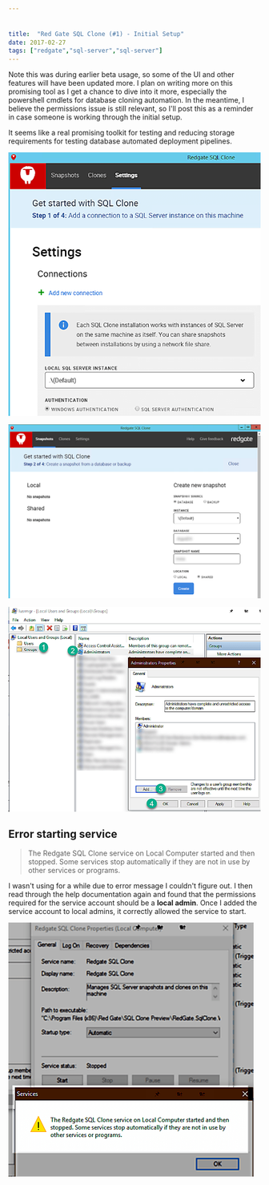 ```yaml
---


title:  "Red Gate SQL Clone (#1) - Initial Setup"
date: 2017-02-27
tags: ["redgate","sql-server","sql-server"]
---
```


Note this was during earlier beta usage, so some of the UI and other features will have been updated more. I plan on writing more on this promising tool as  I get a chance to dive into it more, especially the powershell cmdlets for database cloning automation. In the meantime, I believe the permissions issue is still relevant, so I'll post this as a reminder in case someone is working through the initial setup.

It seems like a real promising toolkit for testing and reducing storage requirements for testing database automated deployment pipelines.

![Clone Setup Getting Started](/assets/img/2016-08-15_10-19-34.png)

![Clone Setup Creating Clone](/assets/img/2016-08-15_10-11-17.png)

![Add to local admin on machine](/assets/img/2016-08-15_10-19-04.png)

## Error starting service

>The Redgate SQL Clone service on Local Computer started and then stopped. Some services stop automatically if they are not in use by other services or programs.

I wasn't using for a while due to error message I couldn't figure out. I then read through the help documentation again and found that the permissions required for the service account should be a **local admin**. Once I added the service account to local admins, it correctly allowed the service to start.

![Error if you don](/assets/img/2016-08-15_10-17-17.png)
